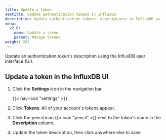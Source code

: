 ```yaml
---
title: Update a token
seotitle: Update authentication tokens in InfluxDB
description: Update authentication tokens' descriptions in InfluxDB using the InfluxDB UI.
menu:
  v2_0:
    name: Update a token
    parent: Manage tokens
weight: 203
---
```


Update an authentication token's description using the InfluxDB user interface (UI).

## Update a token in the InfluxDB UI

1. Click the **Settings** icon in the navigation bar.

    {{< nav-icon "settings" >}}

2. Click **Tokens**. All of your account's tokens appear.
3. Click the pencil icon {{< icon "pencil" >}} next to the token's name in the **Description** column.
4. Update the token description, then click anywhere else to save.
